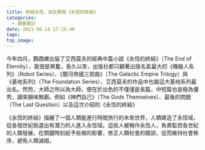 ```yaml
---
title: 終結永恆，從此無限《永恆的終結》
categories:
  - 讀書筆記
date: 2021-06-14 17:25:40
tags:
top_image: 
---
```


今年四月，鸚鵡螺出版了艾西莫夫的經典中篇小說《永恆的終結》（The End of Eternity），我很是興奮。長久以來，出版社都只顧著出版名氣最大的《機器人系列》（Robot Series）、《銀河帝國三部曲》（The Galactic Empire Trilogy）與《基地系列》（The Foundation Series），艾西莫夫的作品中也屬這大基地系列最出名。然而，大師之所以為大師，便在於出色的不僅僅是長篇，中短篇也是極為優秀，讀來韻味無窮。例如《神們自己》（The Gods Themselves）、最後的問題（The Last Question）以及這次介紹的《永恆的終結》

《永恆的終結》描繪了一個人類能進行時間旅行的未來世界，人類建造了永恆域，從各個世紀挑選出有潛力的人進入永恆域。這些人被稱作永恆人，負責監控各世紀的人類發展，在關鍵時刻給予些微的影響，修正人類社會的錯誤，從而維持社會秩序，避免人類滅絕。


